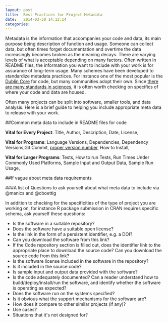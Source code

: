 ```yaml
---
layout: post
title:  Best Practices for Project Metadata
date:   2014-03-30 14:12:14
categories: 
---
```


Metadata is the information that accompanies your code and data, its main purpose being description of function and usage.  Someone can collect data, but often times forget documentation and overtime the data increasingly becomes broken as the meaning decays.  There are varying levels of what is acceptable depending on many factors.  Often written in README files, the information you want to include with your work is for assurance of long-term usage.  Many schemes have been developed to standardize metadata practices. For instance one of the most popular is the [Dublin Core](http://en.wikipedia.org/wiki/Dublin_Core) for code, but many communities adopt their own. Since [there are many standards in sciences](https://library.uoregon.edu/datamanagement/repositories.html), it is often worth checking on specifics of where your code and data are housed.

Often many projects can be split into software, smaller tools, and data analysis. Here is a brief guide to helping you include appropriate meta data to release with your work.

##Common  meta data to include in README files for code

**Vital for Every Project**: Title, Author, Description, Date, License, 

**Vital for Programs**:  Language Versions, Dependencies, Dependency Versions,Git Commit, [proper version number](), How to Install,

**Vital for Larger Programs**: Tests, How to run Tests, Run Times Under Commonly Used Platforms, Sample Input and Output Data, Sample Run Usage,

##If vague about meta data requirements

###A list of Questions to ask yourself about what meta data to include
via @manics and @cboettig

In addition to checking for the specificities of the type of project you are working on, for instance R package submission in CRAN requires specific schema, ask yourself these questions:

- Is the software in a suitable repository?
- Does the software have a suitable open license?
- Is the link in the form of a persistent identifier, e.g. a DOI? 
- Can you download the software from this link?
- If the Code repository section is filled out, does the identifier link to the appropriate place to download the source code? Can you download the source code from this link?
- Is the software license included in the software in the repository? 
- Is it included in the source code?
- Is sample input and output data provided with the software?
- Is the code adequately documented? Can a reader understand how to build/deploy/install/run the software, and identify whether the software is operating as expected?
- Does the software run on the systems specified?
- Is it obvious what the support mechanisms for the software are?
- How does it compare to other similar projects (if any)?
- Use cases?
- Situations that it's not designed for?








